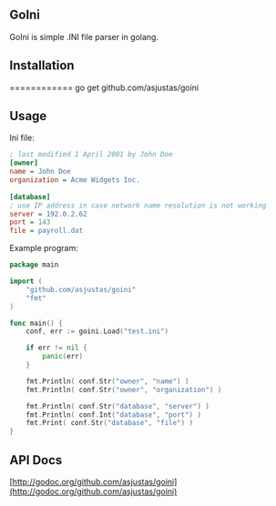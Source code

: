 ## GoIni
GoIni is simple .INI file parser in golang.

## Installation
============
    go get github.com/asjustas/goini

## Usage
Ini file:

```ini
; last modified 1 April 2001 by John Doe
[owner]
name = John Doe
organization = Acme Widgets Inc.
 
[database]
; use IP address in case network name resolution is not working
server = 192.0.2.62     
port = 143
file = payroll.dat
```
Example program:

```go
package main

import (
	"github.com/asjustas/goini"
	"fmt"
)

func main() {
	conf, err := goini.Load("test.ini")

	if err != nil {
		panic(err)
	}

	fmt.Println( conf.Str("owner", "name") )
	fmt.Println( conf.Str("owner", "organization") )

	fmt.Println( conf.Str("database", "server") )
	fmt.Println( conf.Int("database", "port") )
	fmt.Print( conf.Str("database", "file") )
}
```
## API Docs
[http://godoc.org/github.com/asjustas/goini](http://godoc.org/github.com/asjustas/goini)